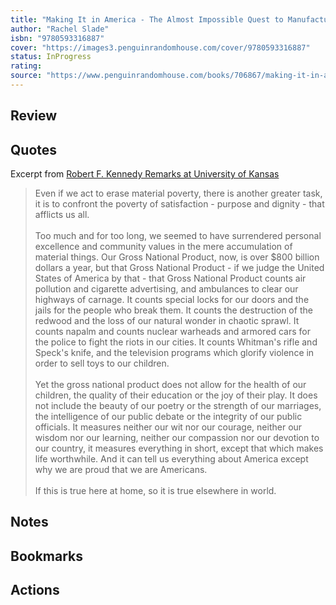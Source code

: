 ```yaml
---
title: "Making It in America - The Almost Impossible Quest to Manufacture in the U.S.A. (And How It Got That Way)"
author: "Rachel Slade"
isbn: "9780593316887"
cover: "https://images3.penguinrandomhouse.com/cover/9780593316887"
status: InProgress
rating: 
source: "https://www.penguinrandomhouse.com/books/706867/making-it-in-america-by-rachel-slade/"
---
```


## Review

## Quotes

Excerpt from [Robert F. Kennedy Remarks at University of Kansas](https://en.wikipedia.org/wiki/Robert_F._Kennedy%27s_remarks_at_the_University_of_Kansas)

> Even if we act to erase material poverty, there is another greater task, it is to confront the poverty of satisfaction - purpose and dignity - that afflicts us all.   
> <br>
> Too much and for too long, we seemed to have surrendered personal excellence and community values in the mere accumulation of material things. Our Gross National Product, now, is over $800 billion dollars a year, but that Gross National Product - if we judge the United States of America by that - that Gross National Product counts air pollution and cigarette advertising, and ambulances to clear our highways of carnage. It counts special locks for our doors and the jails for the people who break them. It counts the destruction of the redwood and the loss of our natural wonder in chaotic sprawl. It counts napalm and counts nuclear warheads and armored cars for the police to fight the riots in our cities. It counts Whitman's rifle and Speck's knife, and the television programs which glorify violence in order to sell toys to our children.   
> <br>
> Yet the gross national product does not allow for the health of our children, the quality of their education or the joy of their play. It does not include the beauty of our poetry or the strength of our marriages, the intelligence of our public debate or the integrity of our public officials. It measures neither our wit nor our courage, neither our wisdom nor our learning, neither our compassion nor our devotion to our country, it measures everything in short, except that which makes life worthwhile. And it can tell us everything about America except why we are proud that we are Americans.   
> <br>
>  If this is true here at home, so it is true elsewhere in world.

## Notes

## Bookmarks

## Actions
